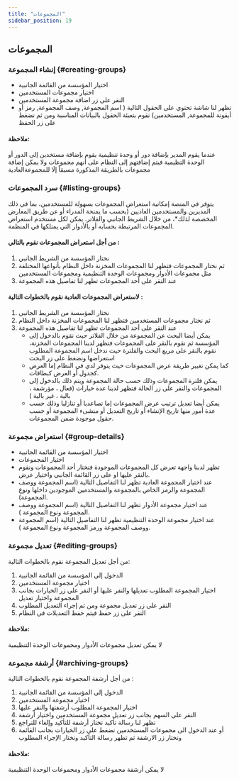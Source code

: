 ```yaml
---
title: "المجموعات"
sidebar_position: 19
---
```


## المجموعات
### إنشاء المجموعة {#creating-groups}
- اختيار المؤسسة من القائمة الجانبية
- اختيار مجموعات المستخدمين
- النقر على زر اضافة مجموعة المستخدمين
- تظهر لنا شاشة تحتوي على الحقول التالية ( اسم المجموعة, وصف المجموعة, رمز أو أيقونة للمجموعة, المستخدمين) نقوم بتعبئة الحقول بالبيانات المناسبة ومن ثم نضغط على زر الحفظ 
#### ملاحظة:
عندما يقوم المدير بإضافة دور أو وحدة تنظيمية يقوم بإضافة مستخدين إلى الدور أو الوحدة التظيمية فيتم إضافتهم إلى النظام على أنهم مجموعات ولا يمكن إضافة مجموعات بالطريقة المذكورة مسبقاً إلَا للمجموعةالعادية 
### سرد المجموعات {#listing-groups}
يتوفر في المنصة إمكانية استعراض المجموعات بسهولة للمستخدمين، بما في ذلك المديرين والمستخدمين العاديين (بحسب ما يمنحة المدراء أو عن طريق المعارض المخصصة لذلك*، من خلال الشريط الجانبي والفلاتر. يمكن لكل مستخدم استعراض المجموعات المرتبطة بحسابه أو بالأدوار التي يمتلكها في المنظمة.
#### من أجل  استعراض المجموعات نقوم بالتالي : 
1. نختار المؤسسة من الشريط الجانبي
2. ثم نختار المجموعات فتظهر لنا المجموعات المخزنة داخل النظام بأنواعها المختلفة مثل مجموعات الأدوار ومجموعات الوحدة التنظيمية ومجموعات المستخدمين
3. عند النقر على أحد المجموعات تظهر لنا تفاصيل هذه المجموعة 
#### لاستعراض المجموعات العادية نقوم بالخطوات التالية :
1. نختار المؤسسة من الشريط الجانبي
2. ثم نختار مجموعات المستخدمين فتظهر لنا المجموعات المخزنة داخل النظام 
3. عند النقر على أحد المجموعات تظهر لنا تفاصيل هذه المجموعة 
   - يمكن أيضا البحث عن المجموعة من خلال الفلاتر حيث نقوم بالدخول إلى المؤسسة ثم نقوم بالنقر على المجموعات فتظهر لدينا المجموعات المخزنة، نقوم بالنقر على مربع البحث والفلترة حيث ندخل اسم المجموعة المطلوب استعراضها ونضغط على زر البحث
   - كما يمكن تغيير طريقة عرض المجموعات حيث يتوفر لدي في النظام إما العرض كجدول أو العرض كبطاقات. 
   - يمكن فلترة المجموعات وذلك حسب حالة المجموعة ويتم ذلك بالدخول إلى المجموعات والنقر على زر الحالة فتظهر لدينا عدة خيارات (فعال ، مؤرشفة ، بالية ، غير بالية )
   - يمكن أيضا تعديل ترتيب عرض المجموعات إما تصاعديا أو تنازليا وذلك حسب عدة أمور منها تاريخ الإنشاء أو تاريخ التعديل أو منشىء المجموعة أو حسب حقول موجودة ضمن المجموعات.

### استعراض مجموعة {#group-details}
- اختيار المؤسسة من القائمة الجانبية
- اختيار المجموعات
- تظهر لدينا واجهة تعرض كل المجموعات الموجودة فنختار أحد المجموعات ونقوم بالنقر عليها او على زر القائمة الجانبي واختيار عرض.
- عند اختيار المجموعة العادية تظهر لنا التفاصيل التالية (اسم المجموعة ووصف المجموعة والرمز الخاص بالمجموعة والمستخدمين الموجودين داخلها ونوع المجموعة).
- عند اختيار مجموعة الأدوار تظهر لنا التفاصيل التالية (اسم المجموعة ووصف المجموعة ونوع المجموعة ).
- عند اختيار مجموعة الوحدة التنظيمية تظهر لنا التفاصيل التالية (اسم المجموعة ووصف المجموعة ورمز المجموعة ونوع المجموعة ).
### تعديل مجموعة {#editing-groups}
من أجل تعديل المجموعة نقوم بالخطوات التالية:
1. الدخول إلى المؤسسة من القائمة الجانبية 
2. اختيار مجموعة المستخدمين
3. اختيار المجموعة المطلوب تعديلها والنقر عليها أو النقر على زر الخيارات بجانب المجموعة واختيار تعديل 
4. النقر على زر تعديل مجموعة ومن ثم إجراء التعديل المطلوب
5. النقر على زر حفظ فيتم حفظ التعديلات في النظام

#### ملاحظة:
لا يمكن تعديل مجموعات الأدوار ومجموعات الوحدة التنظيمية 

### أرشفة مجموعة {#archiving-groups}
من أجل أرشفة المجموعة نقوم بالخطوات التالية : 
1. الدخول إلى المؤسسة من القائمة الجانبية 
2. اختيار مجموعة المستخدمين
3. اختيار المجموعة المطلوب أرشفتها والنقر عليها
4. النقر على السهم بجانب زر تعديل مجموعة المستخدمين واختيار أرشفة 
5. تظهر لنا رسالة تأكيد تختار أرشفة للتأكيد وإلغاء للتراجع
6. أو عند الدخول الى مجموعات المستخدمين نضغط على زر الخيارات بجانب القائمة ونختار زر الارشفة ثم تظهر رسالة التأكيد ونختار الإجراء المطلوب 

#### ملاحظة:
لا يمكن أرشفة مجموعات الأدوار ومجموعات الوحدة التنظيمية 
